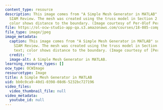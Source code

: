 ```yaml
---
content_type: resource
description: This image comes from "A Simple Mesh Generator in MATLAB" submitted to
  SIAM Review. The mesh was created using the truss model in Section 2.4 of the text;
  color shows distance to the boundary. (Image courtesy of Per-Olof Persson.)
file: https://ol-ocw-studio-app-qa.s3.amazonaws.com/courses/18-085-computational-science-and-engineering-i-fall-2008/bb0c0ca940d1039808d65232bc727196_18-085f08.jpg
file_type: image/jpeg
image_metadata:
  caption: This image comes from "A Simple Mesh Generator in MATLAB" submitted to
    SIAM Review. The mesh was created using the truss model in Section 2.4 of the
    text; color shows distance to the boundary. (Image courtesy of [Per-Olof Persson](http://persson.berkeley.edu/index.html).)
  credit: ''
  image-alt: A Simple Mesh Generator in MATLAB.
learning_resource_types: []
ocw_type: OCWImage
resourcetype: Image
title: A Simple Mesh Generator in MATLAB
uid: bb0c0ca9-40d1-0398-08d6-5232bc727196
video_files:
  video_thumbnail_file: null
video_metadata:
  youtube_id: null
---
```

